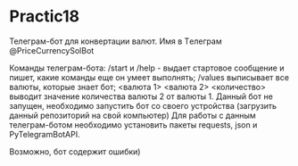 # Practic18
Телеграм-бот для конвертации валют. 
Имя в Tелеграм @PriceCurrencySolBot

Команды телеграм-бота:
/start и /help - выдает стартовое сообщение и пишет, какие команды еще он умеет выполнять;
/values выписывает все валюты, которые знает бот;
<валюта 1> <валюта 2> <количество> выводит значение количества валюты 2 от валюты 1.
Данный бот не запущен, необходимо запустить бот со своего устройства (загрузить данный репозиторий на свой компьютер) Для работы с данным телеграм-ботом необходимо установить пакеты requests, json и PyTelegramBotAPI.

Возможно, бот содержит ошибки)
